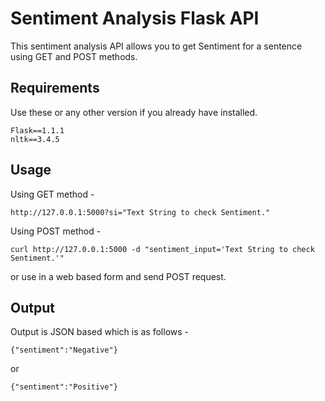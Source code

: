 # Sentiment Analysis Flask API
This sentiment analysis API allows you to get Sentiment for a sentence using GET and POST methods.

## Requirements
Use these or any other version if you already have installed.

    Flask==1.1.1
    nltk==3.4.5

## Usage
Using GET method - 

    http://127.0.0.1:5000?si="Text String to check Sentiment."
Using POST method - 

    curl http://127.0.0.1:5000 -d "sentiment_input='Text String to check Sentiment.'"
or use in a web based form and send POST request.
## Output
Output is JSON based which is as follows -

    {"sentiment":"Negative"}
or

    {"sentiment":"Positive"}
